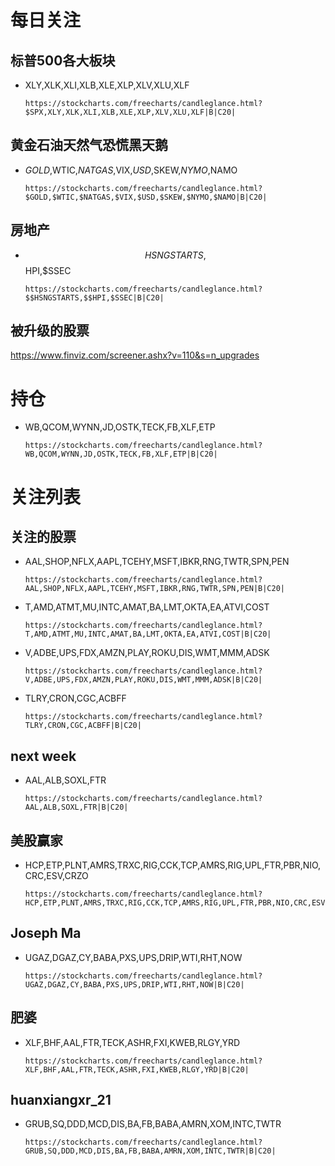 # 每日关注

## 标普500各大板块
- XLY,XLK,XLI,XLB,XLE,XLP,XLV,XLU,XLF

      https://stockcharts.com/freecharts/candleglance.html?$SPX,XLY,XLK,XLI,XLB,XLE,XLP,XLV,XLU,XLF|B|C20|

## 黄金石油天然气恐慌黑天鹅
- $GOLD,$WTIC,$NATGAS,$VIX,$USD,$SKEW,$NYMO,$NAMO

      https://stockcharts.com/freecharts/candleglance.html?$GOLD,$WTIC,$NATGAS,$VIX,$USD,$SKEW,$NYMO,$NAMO|B|C20|

## 房地产
- $$HSNGSTARTS,$$HPI,$SSEC

      https://stockcharts.com/freecharts/candleglance.html?$$HSNGSTARTS,$$HPI,$SSEC|B|C20|

## 被升级的股票
https://www.finviz.com/screener.ashx?v=110&s=n_upgrades


# 持仓
- WB,QCOM,WYNN,JD,OSTK,TECK,FB,XLF,ETP

      https://stockcharts.com/freecharts/candleglance.html?WB,QCOM,WYNN,JD,OSTK,TECK,FB,XLF,ETP|B|C20|


# 关注列表
## 关注的股票
- AAL,SHOP,NFLX,AAPL,TCEHY,MSFT,IBKR,RNG,TWTR,SPN,PEN

      https://stockcharts.com/freecharts/candleglance.html?AAL,SHOP,NFLX,AAPL,TCEHY,MSFT,IBKR,RNG,TWTR,SPN,PEN|B|C20|

- T,AMD,ATMT,MU,INTC,AMAT,BA,LMT,OKTA,EA,ATVI,COST

      https://stockcharts.com/freecharts/candleglance.html?T,AMD,ATMT,MU,INTC,AMAT,BA,LMT,OKTA,EA,ATVI,COST|B|C20|

- V,ADBE,UPS,FDX,AMZN,PLAY,ROKU,DIS,WMT,MMM,ADSK

      https://stockcharts.com/freecharts/candleglance.html?V,ADBE,UPS,FDX,AMZN,PLAY,ROKU,DIS,WMT,MMM,ADSK|B|C20|

- TLRY,CRON,CGC,ACBFF

      https://stockcharts.com/freecharts/candleglance.html?TLRY,CRON,CGC,ACBFF|B|C20|

## next week
- AAL,ALB,SOXL,FTR

      https://stockcharts.com/freecharts/candleglance.html?AAL,ALB,SOXL,FTR|B|C20|


## 美股赢家
- HCP,ETP,PLNT,AMRS,TRXC,RIG,CCK,TCP,AMRS,RIG,UPL,FTR,PBR,NIO,CRC,ESV,CRZO

      https://stockcharts.com/freecharts/candleglance.html?HCP,ETP,PLNT,AMRS,TRXC,RIG,CCK,TCP,AMRS,RIG,UPL,FTR,PBR,NIO,CRC,ESV,CRZO|B|C20|

## Joseph Ma
- UGAZ,DGAZ,CY,BABA,PXS,UPS,DRIP,WTI,RHT,NOW

      https://stockcharts.com/freecharts/candleglance.html?UGAZ,DGAZ,CY,BABA,PXS,UPS,DRIP,WTI,RHT,NOW|B|C20|

## 肥婆
- XLF,BHF,AAL,FTR,TECK,ASHR,FXI,KWEB,RLGY,YRD

      https://stockcharts.com/freecharts/candleglance.html?XLF,BHF,AAL,FTR,TECK,ASHR,FXI,KWEB,RLGY,YRD|B|C20|
      
## huanxiangxr_21
- GRUB,SQ,DDD,MCD,DIS,BA,FB,BABA,AMRN,XOM,INTC,TWTR

      https://stockcharts.com/freecharts/candleglance.html?GRUB,SQ,DDD,MCD,DIS,BA,FB,BABA,AMRN,XOM,INTC,TWTR|B|C20|